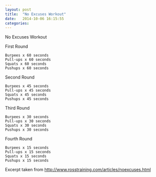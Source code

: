 ```yaml
---
layout: post
title:  "No Excuses Workout"
date:   2014-10-06 16:15:55
categories:
---
```


No Excuses Workout

First Round

    Burpees x 60 seconds
    Pull-ups x 60 seconds
    Squats x 60 seconds
    Pushups x 60 seconds 

Second Round

    Burpees x 45 seconds
    Pull-ups x 45 seconds
    Squats x 45 seconds
    Pushups x 45 seconds 

Third Round

    Burpees x 30 seconds
    Pull-ups x 30 seconds
    Squats x 30 seconds
    Pushups x 30 seconds 

Fourth Round

    Burpees x 15 seconds
    Pull-ups x 15 seconds
    Squats x 15 seconds
    Pushups x 15 seconds 


Excerpt taken from http://www.rosstraining.com/articles/noexcuses.html
